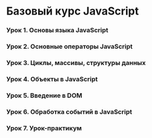 # Базовый курс JavaScript
### Урок 1. Основы языка JavaScript
### Урок 2. Основные операторы JavaScript
### Урок 3. Циклы, массивы, структуры данных
### Урок 4. Объекты в JavaScript
### Урок 5. Введение в DOM
### Урок 6. Обработка событий в JavaScript
### Урок 7. Урок-практикум